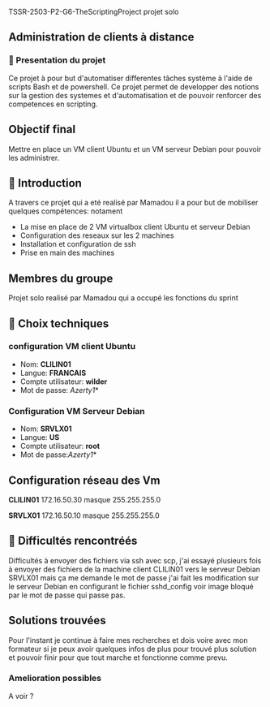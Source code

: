 TSSR-2503-P2-G6-TheScriptingProject projet solo

## Administration de clients à distance

### 📑 Presentation du projet 

Ce projet à pour but d'automatiser differentes  tâches système à l'aide de scripts Bash et de powershell. 
Ce projet permet de developper des notions sur la gestion des systemes et d'automatisation et de pouvoir renforcer des competences en scripting.


## Objectif final 

Mettre en place un VM client Ubuntu et un VM serveur Debian pour pouvoir les administrer. 

## 📜  Introduction 

A travers ce projet qui a eté realisé par Mamadou 
il a pour but de mobiliser quelques compétences: notament
* La mise en place de 2 VM virtualbox client Ubuntu et serveur Debian
* Configuration des reseaux sur les 2 machines
* Installation et configuration de ssh
* Prise en main des machines

## Membres du groupe 

Projet solo realisé par Mamadou qui a occupé les fonctions du sprint 


## 🔧 Choix techniques 

### configuration VM client Ubuntu 

* Nom: **CLILIN01**
* Langue: **FRANCAIS**
* Compte utilisateur: **wilder**
* Mot de passe: *Azerty1**

### Configuration VM Serveur Debian  
* Nom: **SRVLX01**
* Langue: **US**
* Compte utilisateur: **root**
* Mot de passe:*Azerty1**

## Configuration réseau des Vm 
**CLILIN01** 172.16.50.30 masque 255.255.255.0

**SRVLX01** 172.16.50.10  masque 255.255.255.0

## 🔨 Difficultés rencontréés 

Difficultés à envoyer des fichiers via ssh avec scp, j'ai essayé plusieurs fois à envoyer des fichiers de la machine client CLILIN01 vers le serveur Debian SRVLX01 mais ça me demande le mot de passe j'ai fait les modification sur le serveur Debian en configurant le fichier sshd_config voir image bloqué par le mot de passe qui passe pas. 

## Solutions trouvées 
Pour l'instant je continue à faire mes recherches et dois voire avec mon formateur si je peux avoir quelques infos de plus pour trouvé plus solution et pouvoir finir pour que tout marche et fonctionne comme prevu. 


### Amelioration possibles 
A voir ? 











